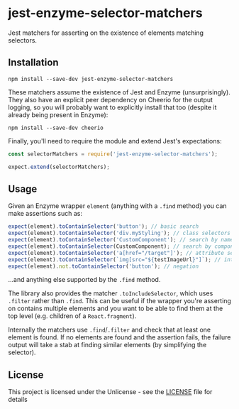 # jest-enzyme-selector-matchers

Jest matchers for asserting on the existence of elements matching selectors.

## Installation

```
npm install --save-dev jest-enzyme-selector-matchers
```

These matchers assume the existence of Jest and Enzyme (unsurprisingly).
They also have an explicit peer dependency on Cheerio for the output logging, so you will probably want to explicitly install that too (despite it already being present in Enzyme):

```
npm install --save-dev cheerio
```

Finally, you'll need to require the module and extend Jest's expectations:

```js
const selectorMatchers = require('jest-enzyme-selector-matchers');

expect.extend(selectorMatchers);
```

## Usage

Given an Enzyme wrapper `element` (anything with a `.find` method) you can make assertions such as:

```js
expect(element).toContainSelector('button'); // basic search
expect(element).toContainSelector('div.myStyling'); // class selectors
expect(element).toContainSelector('CustomComponent'); // search by name, useful for shallow wrappers
expect(element).toContainSelector(CustomComponent); // search by component class
expect(element).toContainSelector('a[href="/target"]'); // attribute selectors
expect(element).toContainSelector(`img[src="${testImageUrl}"]`); // interpolated selectors
expect(element).not.toContainSelector('button'); // negation
```

...and anything else supported by the `.find` method.

The library also provides the matcher `.toIncludeSelector`, which uses `.filter` rather than `.find`. This can be useful if the wrapper you're asserting on contains multiple elements and you want to be able to find them at the top level (e.g. children of a `React.fragment`).

Internally the matchers use `.find`/`.filter` and check that at least one element is found. If no elements are found and the assertion fails, the failure output will take a stab at finding similar elements (by simplifying the selector).

## License

This project is licensed under the Unlicense - see the [LICENSE](LICENSE) file for details
